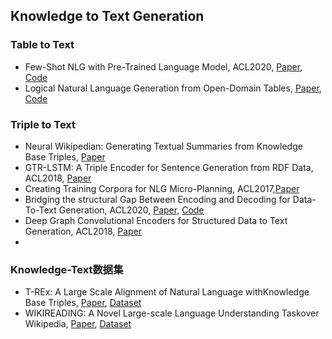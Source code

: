 ## Knowledge to Text Generation

### Table to Text
* Few-Shot NLG with Pre-Trained Language Model, ACL2020, [Paper](https://arxiv.org/abs/1904.09521), [Code](https://github.com/pvougiou/Neural-Wikipedian)
* Logical Natural Language Generation from Open-Domain Tables, [Paper](https://arxiv.org/abs/2004.10404), [Code](https://github.com/wenhuchen/LogicNLG)

### Triple to Text
* Neural Wikipedian: Generating Textual Summaries from Knowledge Base Triples, [Paper](https://arxiv.org/abs/1711.00155)
* GTR-LSTM: A Triple Encoder for Sentence Generation from RDF Data, ACL2018, [Paper](https://www.aclweb.org/anthology/P18-1151.pdf)
* Creating Training Corpora for NLG Micro-Planning, ACL2017,[Paper](https://www.aclweb.org/anthology/P17-1017.pdf)
* Bridging the structural Gap Between Encoding and Decoding for Data-To-Text Generation, ACL2020, [Paper](https://www.aclweb.org/anthology/2020.acl-main.224.pdf), [Code](https://github.com/zhaochaocs/DualEnc)
* Deep Graph Convolutional Encoders for Structured Data to Text Generation, ACL2018, [Paper](https://www.aclweb.org/anthology/W18-6501.pdf)
* 

### Knowledge-Text数据集
* T-REx: A Large Scale Alignment of Natural Language withKnowledge Base Triples, [Paper](https://www.aclweb.org/anthology/L18-1544.pdf), [Dataset](https://w3id.org/t-rex)
* WIKIREADING: A Novel Large-scale Language Understanding Taskover Wikipedia, [Paper](https://www.aclweb.org/anthology/P16-1145.pdf), [Dataset](http://goo.gl/wikireading)

